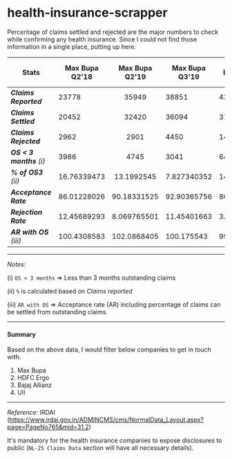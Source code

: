 # health-insurance-scrapper

Percentage of claims settled and rejected are the major numbers to check while confirming any health insurance.
Since I could not find those information in a single place, putting up here.

|Stats|Max Bupa Q2'18|Max Bupa Q2'19|Max Bupa Q3'19|Ergo Q2'19|Ergo Q3'19|Bajaj Allianze Q4'19|Star Q3'19|Star Q2'19|Kotak Q1'19|Kotak Q3'19|ICICI Lombard Q1'19|ICICI Lombard Q3'19|Tata AIG Q3'19|Tata AIG Q1'19|UII Q2'19|UII Q1'19|Raheja Q1'19|Raheja Q3'19|
|-----|--------------|:------------:|--------------|----------|----------|--------------------|----------|----------|-----------|-----------|-------------------|-------------------|--------------|--------------|---------|---------|------------|------------|
|***Claims Reported***|23778|35949|38851|43282|44679|238283|308622|296912|3128|6039|83131|104447|29136|32852|730321|809338|10|11|
|***Claims Settled***|20452|32420|36094|37342|39785|220007|265862|221077|2231|4156|70318|95130|23424|27674|623516|650642|0|6|
|***Claims Rejected***|2962|2901|4450|1427|1,387|5760|52312|42354|552|793|10207|12496|7159|5701|70668|63416|||
|***OS < 3 months** (i)*|3986|4745|3041|6457|6217|51091|72513|80276|620|1869|51154|55010|4458|5408|384006|425750|9|1|
|***% of OS3** (ii)*|16.76339473|13.1992545|7.827340352|14.91844185|13.91481457|21.44131138|23.49573264|27.03696718|19.82097187|30.94883259|61.53420505|52.66786025|15.30065898|16.46170705|52.58044066|52.60472139|90|9.090909091|
|***Acceptance Rate***|86.01228026|90.18331525|92.90365756|86.27605009|89.04630811|92.33012846|86.1448633|74.45876219|71.32352941|68.81934095|84.58697718|91.07968635|80.39538715|84.23840253|85.37560881|80.39187583|0|54.54545455|
|***Rejection Rate***|12.45689293|8.069765501|11.45401663|3.296982579|3.104366705|2.417293722|16.95018502|14.26483268|17.64705882|13.13131313|12.2782115|11.96396258|24.57097748|17.35358578|9.676293027|7.835539663|0|0|
|***AR with OS** (iii)*|100.4308583|102.0868405|100.175543|99.14709245|101.4369368|112.1269188|106.3852301|94.59015329|85.46054611|90.11812357|136.6369012|139.0494083|92.69641117|98.10548158|130.2664801|122.6817981|0|59.50413223|

---

*Notes:*

(i)   `OS < 3 months` => Less than 3 months outstanding claims

(ii)  `%` is calculated based on *Claims reported*

(iii) `AR with OS` => Acceptance rate (AR) including percentage of claims can be settled from outstanding claims.


---
#### Summary

Based on the above data, I would filter below companies to get in touch with.

1. Max Bupa
2. HDFC Ergo
3. Bajaj Allianz
4. UII

---

*Reference:* IRDAI (https://www.irdai.gov.in/ADMINCMS/cms/NormalData_Layout.aspx?page=PageNo765&mid=31.2)

It's mandatory for the health insurance companies to expose disclosures to public (`NL-25 Claims Data` section will have all necessary details).

